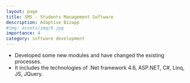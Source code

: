 ```yaml
---
layout: page
title: SMS - Students Management Software
description: Adaptive Bizapp
#img: assets/img/6.jpg
importance: 4
category: software development
---
```


* Developed some new modules and have changed the existing processes.
* It includes the technologies of .Net framework 4.6, ASP.NET, C#, Linq, JS, JQuery.
